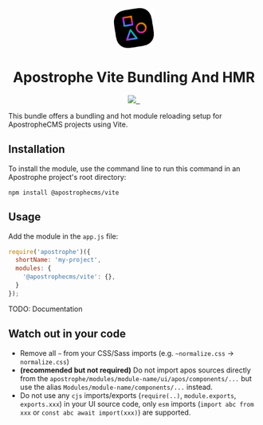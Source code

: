 
<div align="center">
  <img src="https://raw.githubusercontent.com/apostrophecms/apostrophe/main/logo.svg" alt="ApostropheCMS logo" width="80" height="80">

  <h1>Apostrophe Vite Bundling And HMR</h1>
  <p>
    <a aria-label="Apostrophe logo" href="https://docs.apostrophecms.org">
      <img src="https://img.shields.io/badge/MADE%20FOR%20ApostropheCMS-000000.svg?style=for-the-badge&logo=Apostrophe&labelColor=6516dd">
    </a>
    <a aria-label="Join the community on Discord" href="http://chat.apostrophecms.org">
      <img alt="" src="https://img.shields.io/discord/517772094482677790?color=5865f2&label=Join%20the%20Discord&logo=discord&logoColor=fff&labelColor=000&style=for-the-badge&logoWidth=20">
    </a>
    <a aria-label="License" href="https://github.com/apostrophecms/vite/blob/main/LICENSE.md">
      <img alt="" src="https://img.shields.io/static/v1?style=for-the-badge&labelColor=000000&label=License&message=MIT&color=3DA639">
    </a>
  </p>
</div>

This bundle offers a bundling and hot module reloading setup for ApostropheCMS projects using Vite.

## Installation

To install the module, use the command line to run this command in an Apostrophe project's root directory:

```
npm install @apostrophecms/vite
```

## Usage

Add the module in the `app.js` file:

```javascript
require('apostrophe')({
  shortName: 'my-project',
  modules: {
    '@apostrophecms/vite': {},
  }
});
```

TODO: Documentation

## Watch out in your code
- Remove all `~` from your CSS/Sass imports (e.g. `~normalize.css` -> `normalize.css`)
- **(recommended but not required)** Do not import apos sources directly from the `apostrophe/modules/module-name/ui/apos/components/...` but use the alias `Modules/module-name/components/...` instead.
- Do not use any `cjs` imports/exports (`require(..)`, `module.exports`, `exports.xxx`) in your UI source code, only `esm` imports (`import abc from xxx` or `const abc await import(xxx)`) are supported.
